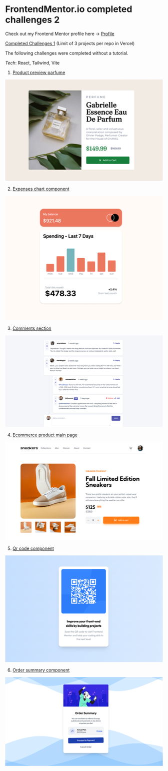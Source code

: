 # FrontendMentor.io completed challenges 2

Check out my Frontend Mentor profile here -> [Profile](https://www.frontendmentor.io/profile/thevolcanomanishere)

[Completed Challenges 1](https://github.com/thevolcanomanishere/fementor-challenges) (Limit of 3 projects per repo in Vercel)

The following challenges were completed without a tutorial.

_Tech_: React, Tailwind, Vite

1. <a href="https://fementor-product-preview-parfume.vercel.app/" target="_blank">Product preview parfume</a>

![Perfume](/screenshots/perfume-min.png)

2. <a href="https://expenses-chart-component-beta-wine.vercel.app/" target="_blank">Expenses chart component</a>

![Expenses](/screenshots/expenses-min.png)

3. <a href="https://comments-section-eight.vercel.app/" target="_blank">Comments section</a>

![Comments](/screenshots/comments-min.png)

4. <a href="https://ecommerce-product-main-page.vercel.app/" target="_blank">Ecommerce product main page</a>

![Sneakers](/screenshots/sneakers-min.png)

5. <a href="https://qr-code-fementor.vercel.app/" target="_blank">Qr code component</a>

![Qr code](/screenshots/qr-min.png)

6. <a href="https://order-summary-component-69.vercel.app/" target="_blank">Order summary component</a>

![Order](/screenshots/order-min.png)
